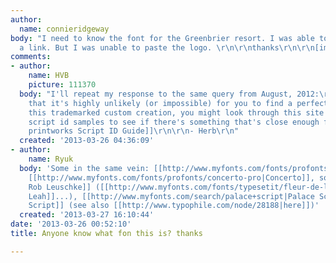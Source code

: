 ```yaml
---
author:
  name: connieridgeway
body: "I need to know the font for the Greenbrier resort. I was able to copy and paste
  a link. But I was unable to paste the logo. \r\n\r\nthanks\r\n\r\n[img:sites/default/files/old-images/GreenbrierLogo_4740.jpg]"
comments:
- author:
    name: HVB
    picture: 111370
  body: "I'll repeat my response to the same query from August, 2012:\r\n\r\nGiven
    that it's highly unlikely (or impossible) for you to find a perfect match for
    this trademarked custom creation, you might look through this site's extensive
    script id samples to see if there's something that's close enough for you.\r\n\r\n[[http://bowfinprintworks.com/ScriptIDGuide.html|Bowfin
    printworks Script ID Guide]]\r\n\r\n- Herb\r\n"
  created: '2013-03-26 04:36:09'
- author:
    name: Ryuk
  body: 'Some in the same vein: [[http://www.myfonts.com/fonts/profonts/sonata-pro|Sonata]],
    [[http://www.myfonts.com/fonts/profonts/concerto-pro|Concerto]], some  [[http://www.myfonts.com/foundry/TypeSETit|TypeSETit
    Rob Leuschke]] ([[http://www.myfonts.com/fonts/typesetit/fleur-de-leah|Fleur de
    Leah]]...), [[http://www.myfonts.com/search/palace+script|Palace Script]], [[http://www.typophile.com/node/64111|York
    Script]] (see also [[http://www.typophile.com/node/28188|here]])'
  created: '2013-03-27 16:10:44'
date: '2013-03-26 00:52:10'
title: Anyone know what fon this is? thanks

---
```

